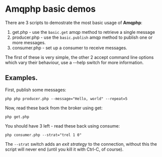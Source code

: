 # Amqphp basic demos

There are 3 scripts to demostrate the most basic usage of **Amqphp**:

 1. get.php  - use  the `basic.get` amqp  method to retrieve  a single
 message
 2. producer.php - use the  `basic.publish` amqp method to publish one
 or more messages.
 3. consumer.php - set up a consumer to receive messages.

The first  of these is  very simple, the  other 2 accept  command line
options  which vary  their behaviour,  use  a --help  switch for  more
information.


## Examples.

First, publish some messages:

    php php producer.php --message="Hello, world" --repeat=5

Now, read these back from the broker using get:

    php get.php

You should have 3 left - read these back using consume:

    php consumer.php --strat="trel 1 0"

The  `--strat`  switch adds  an  *exit  strategy*  to the  connection,
without this the script will never end (until you kill it with Ctrl-C,
of course).